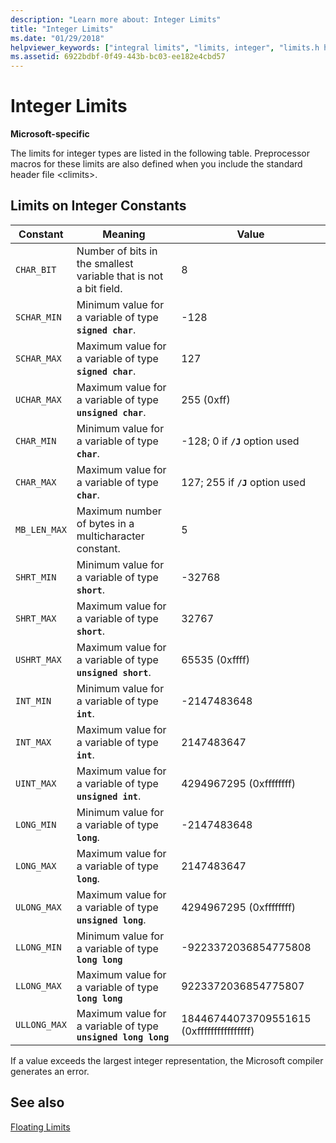 ```yaml
---
description: "Learn more about: Integer Limits"
title: "Integer Limits"
ms.date: "01/29/2018"
helpviewer_keywords: ["integral limits", "limits, integer", "limits.h header file", "integer limits"]
ms.assetid: 6922bdbf-0f49-443b-bc03-ee182e4cbd57
---
```

# Integer Limits

**Microsoft-specific**

The limits for integer types are listed in the following table. Preprocessor macros for these limits are also defined when you include the standard header file \<climits>.

## Limits on Integer Constants

| Constant | Meaning | Value |
|--|--|--|
| `CHAR_BIT` | Number of bits in the smallest variable that is not a bit field. | 8 |
| `SCHAR_MIN` | Minimum value for a variable of type **`signed char`**. | -128 |
| `SCHAR_MAX` | Maximum value for a variable of type **`signed char`**. | 127 |
| `UCHAR_MAX` | Maximum value for a variable of type **`unsigned char`**. | 255 (0xff) |
| `CHAR_MIN` | Minimum value for a variable of type **`char`**. | -128; 0 if **`/J`** option used |
| `CHAR_MAX` | Maximum value for a variable of type **`char`**. | 127; 255 if **`/J`** option used |
| `MB_LEN_MAX` | Maximum number of bytes in a multicharacter constant. | 5 |
| `SHRT_MIN` | Minimum value for a variable of type **`short`**. | -32768 |
| `SHRT_MAX` | Maximum value for a variable of type **`short`**. | 32767 |
| `USHRT_MAX` | Maximum value for a variable of type **`unsigned short`**. | 65535 (0xffff) |
| `INT_MIN` | Minimum value for a variable of type **`int`**. | -2147483648 |
| `INT_MAX` | Maximum value for a variable of type **`int`**. | 2147483647 |
| `UINT_MAX` | Maximum value for a variable of type **`unsigned int`**. | 4294967295 (0xffffffff) |
| `LONG_MIN` | Minimum value for a variable of type **`long`**. | -2147483648 |
| `LONG_MAX` | Maximum value for a variable of type **`long`**. | 2147483647 |
| `ULONG_MAX` | Maximum value for a variable of type **`unsigned long`**. | 4294967295 (0xffffffff) |
| `LLONG_MIN` | Minimum value for a variable of type **`long long`** | -9223372036854775808 |
| `LLONG_MAX` | Maximum value for a variable of type **`long long`** | 9223372036854775807 |
| `ULLONG_MAX` | Maximum value for a variable of type **`unsigned long long`** | 18446744073709551615 (0xffffffffffffffff) |

If a value exceeds the largest integer representation, the Microsoft compiler generates an error.

## See also

[Floating Limits](../cpp/floating-limits.md)
